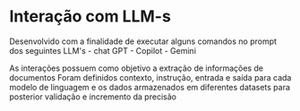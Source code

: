 # Interação com LLM-s
  Desenvolvido com a finalidade de executar alguns comandos no prompt dos seguintes LLM's
    - chat GPT
    - Copilot
    - Gemini

As interações possuem como objetivo a extração de informações de documentos
Foram definidos contexto, instrução, entrada e saída para cada modelo de linguagem e os dados armazenados em diferentes datasets para posterior validação e incremento da precisão

